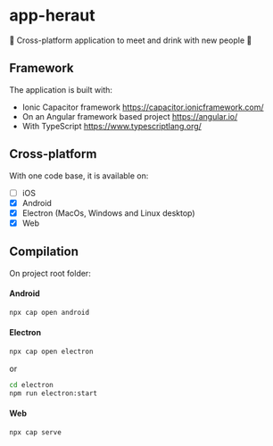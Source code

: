 # app-heraut

🍻 Cross-platform application to meet and drink with new people 🍻

## Framework
The application is built with:
- Ionic Capacitor framework https://capacitor.ionicframework.com/
- On an Angular framework based project https://angular.io/
- With TypeScript https://www.typescriptlang.org/

## Cross-platform
With one code base, it is available on:
* [ ] iOS
* [x] Android
* [x] Electron (MacOs, Windows and Linux desktop)
* [x] Web

## Compilation

On project root folder:

#### Android
```bash
npx cap open android
```

#### Electron
```bash
npx cap open electron
```
or
```bash
cd electron
npm run electron:start
```

#### Web
```bash
npx cap serve
```
